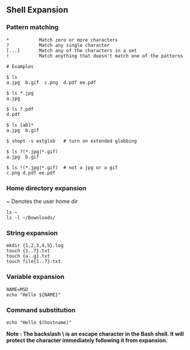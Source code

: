 ## Shell Expansion

### Pattern matching
```
*	        Match zero or more characters
?	        Match any single character
[...]	    Match any of the characters in a set
!           Match anything that doesn't match one of the patterns

# Examples

$ ls
a.jpg  b.gif  c.png  d.pdf ee.pdf

$ ls *.jpg
a.jpg

$ ls ?.pdf
d.pdf

$ ls [ab]*
a.jpg  b.gif

$ shopt -s extglob   # turn on extended globbing

$ ls ?(*.jpg|*.gif)
a.jpg  b.gif

$ ls !(*.jpg|*.gif)  # not a jpg or a gif
c.png d.pdf ee.pdf
```

### Home directory expansion
~       Denotes the user home dir

```
ls ~
ls -l ~/Downloads/
```

### String expansion

```
mkdir {1,2,3,4,5}.log
touch {1..7}.txt
touch {a..g}.txt
touch file{1..7}.txt
```

### Variable expansion

```
NAME=MSD
echo "Hello ${NAME}"
```

### Command substitution

```
echo "Hello $(hostname)"
```


**Note : The backslash \ is an escape character in the Bash shell. It will protect the character immediately following it from expansion.**

